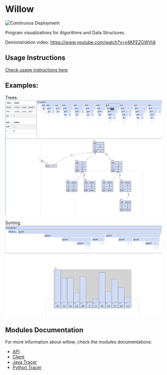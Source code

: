 # Willow

![Continuous Deployment](https://github.com/pedro00dk/willow/workflows/Continuous%20Deployment/badge.svg)

Program visualizations for Algorithms and Data Structures.

Demonstration video: https://www.youtube.com/watch?v=y4KFEZGWVtA

## Usage Instructions

[Check usage instructions here](./docs/HOW_TO_USE.md)

## Examples:

Trees:
![](./docs/images/tree.gif)

Sorting:
![](./docs/images/sort.gif)

## Modules Documentation

For more information about willow, check the modules documentations:

-   [API](./api/README.md)
-   [Client](./client/README.md)
-   [Java Tracer](./tracers/java/README.md)
-   [Python Tracer](./tracers/python/README.md)
